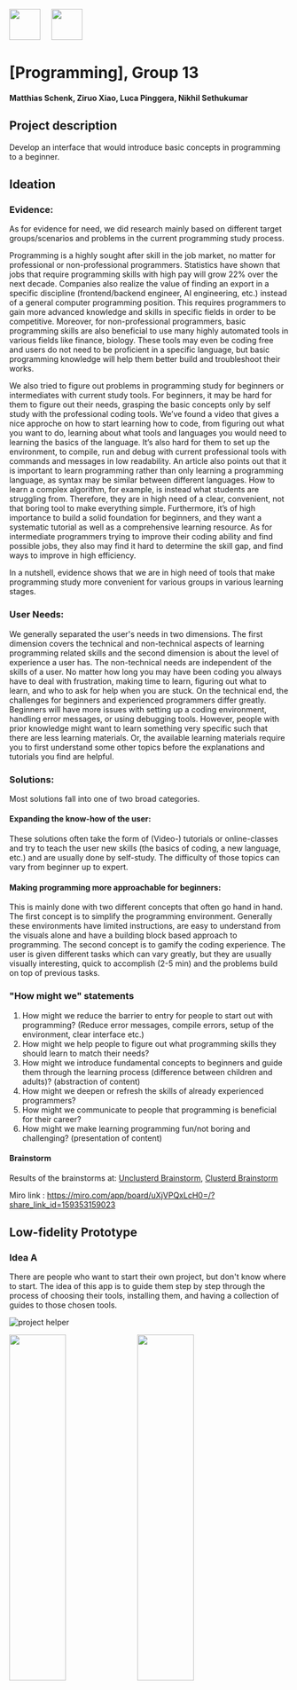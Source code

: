 <p align="left" width="100%">
  <img height="56" src="img/logo-ait.png"> &nbsp; &nbsp;
  <img height="56" src="img/eth-sip-3l.png">     
</p>

# [Programming], Group 13
#### Matthias Schenk, Ziruo Xiao, Luca Pinggera, Nikhil Sethukumar

## Project description

Develop an interface that would introduce basic concepts in programming to a beginner.

## Ideation

### Evidence:
As for evidence for need, we did research mainly based on different target groups/scenarios and problems in the current programming study process.

Programming is a highly sought after skill in the job market, no matter for professional or non-professional programmers. Statistics have shown that jobs that require programming skills with high pay will grow 22% over the next decade. Companies also realize the value of finding an export in a specific discipline (frontend/backend engineer, AI engineering, etc.) instead of a general computer programming position. This requires programmers to gain more advanced knowledge and skills in specific fields in order to be competitive. Moreover, for non-professional programmers, basic programming skills are also beneficial to use many highly automated tools in various fields like finance, biology. These tools may even be coding free and users do not need to be proficient in a specific language, but basic programming knowledge will help them better build and troubleshoot their works.

We also tried to figure out problems in programming study for beginners or intermediates with current study tools. For beginners, it may be hard for them to figure out their needs, grasping the basic concepts only by self study with the professional coding tools. We’ve found a video that gives a nice approche on how to start learning how to code, from figuring out what you want to do, learning about what tools and languages you would need to learning the basics of the language. It’s also hard for them to set up the environment, to compile, run and debug with current professional tools with commands and messages in low readability. An article also points out that it is important to learn programming rather than only learning a programming language, as syntax may be similar between different languages. How to learn a complex algorithm, for example, is instead what students are struggling from. Therefore, they are in high need of a clear, convenient, not that boring tool to make everything simple. Furthermore, it’s of high importance to build a solid foundation for beginners, and they want a systematic tutorial as well as a comprehensive learning resource. As for intermediate programmers trying to improve their coding ability and find possible jobs, they also may find it hard to determine the skill gap, and find ways to improve in high efficiency.

In a nutshell, evidence shows that we are in high need of tools that make programming study more convenient for various groups in various learning stages.

### User Needs:
We generally separated the user's needs in two dimensions. The first dimension covers the technical and non-technical aspects of learning programming related skills and the second dimension is about the level of experience a user has. The non-technical needs are independent of the skills of a user. No matter how long you may have been coding you always have to deal with frustration, making time to learn, figuring out what to learn, and who to ask for help when you are stuck. On the technical end, the challenges for beginners and experienced programmers differ greatly. Beginners will have more issues with setting up a coding environment, handling error messages, or using debugging tools. However, people with prior knowledge might want to learn something very specific such that there are less learning materials. Or, the available learning materials require you to first understand some other topics before the explanations and tutorials you find are helpful.

### Solutions:
Most solutions fall into one of two broad categories.
 
#### Expanding the know-how of the user:
These solutions often take the form of (Video-) tutorials or online-classes and try to teach the user new skills (the basics of coding, a new language, etc.) and are usually done by self-study. The difficulty of those topics can vary from beginner up to expert. 

#### Making programming more approachable for beginners:
This is mainly done with two different concepts that often go hand in hand.
The first concept is to simplify the programming environment. Generally these environments have limited instructions, are easy to understand from the visuals alone and have a building block based approach to programming. 
The second concept is to gamify the coding experience. The user is given different tasks which can vary greatly, but they are usually visually interesting, quick to accomplish (2-5 min) and the problems build on top of previous tasks. 



### "How might we" statements
    
1. How might we reduce the barrier to entry for people to start out with programming? (Reduce error messages, compile errors, setup of the environment, clear interface etc.)
2. How might we help people to figure out what programming skills they should learn to match their needs?
3. How might we introduce fundamental concepts to beginners and guide them through the learning process (difference between children and adults)? (abstraction of content)
4. How might we deepen or refresh the skills of already experienced programmers?
5. How might we communicate to people that programming is beneficial for their career?
6. How might we make learning programming fun/not boring and challenging? (presentation of content)


#### Brainstorm

Results of the brainstorms at: [Unclusterd Brainstorm](img/Brainstrom%20unclusterd.pdf), [Clusterd Brainstorm](img/Brainstorm.pdf) 
 
Miro link : https://miro.com/app/board/uXjVPQxLcH0=/?share_link_id=159353159023
    
<!-- ## Evaluation

    TODO -->

## Low-fidelity Prototype

### Idea A
There are people who want to start their own project, but don't know where to start. The idea of this app is to guide them step by step through the process of choosing their tools, installing them, and having a collection of guides to those chosen tools.

![project helper](/img/Storyboard_project_helper.jpeg?raw=true )

<img src="/img/paper_prot1.jpeg" width=45% height=40%> <img src="/img/paper_prot2.jpeg" width=45% height=40%> <img src="/img/paper_prot3.jpeg" width=45% height=40%>  <img src="/img/paper_prot4.jpeg" width=45% height=40%> 



### Idea B
The idea is to make a puzzle game, where the user needs to code with command-blocks in order to solve the puzzle. The user gets a higher score if their solution is more "efficient".

![block game](/img/Storyboard_block_game.jpeg?raw=true )


### Idea C
People may want to learn how the program is implemented in a specific language apart from the coding-free blocks OR they want to learn a new language's syntax with knowledge of another. The idea is to have tools to translate between different languages & blocks and to provide tasks in different languages with blanks to fill in. Hints with related knowledge would be provided.

![language_tool](/Deliverables/Low-fi%20prototype/IdeaC/Storyboard.jpg?raw=true ) 
    
### Idea D

The user is a beginner to coding and want to learn about coding methodologies. They are given the building blocks and minimal advice, and are motivated to program a game and in the process familiarize themselves with concepts like control and loop statements, arrays and classes etc. 

![game making](/img/Storyboard_game_making.jpg?raw=true )

The interface for making the game would look like

![game making_interface](/Deliverables/Low-fi%20prototype/IdeaD/Paper/Interface_1.jpg?raw=true )

and the game once completed will look like

![game making_demo](/Deliverables/Low-fi%20prototype/IdeaD/Paper/game_making_demo_GIF.gif?raw=true )

## Mid-fidelity Prototype

### Prototype A

The low-fi prototype Idea D was taken further and developed into an interactable prototype. This was done in Powerpoint as it was easier to implement the idea here. First the user is led to a welcome screen which leads to an interface with the variables and functions on the left and the program logic on the right. Clicking on any of the blocks expands them to show the constituents which the user can implement. Once ready, or if the user wants to see the result of the code they have implemented so far, they can click on the "Simulate" button. We wanted to implement drag and drop functionality for the buttons too, but that does not seem possible in Powerpoint.

![midfi_ptA_1](/img/Midfi_ptA_screenshot1.png)

![midfi_ptA_2](/img/Midfi_ptA_screenshot2.png)

Here is a link to a video illustrating how the prototype works: [Walkthrough video](/Deliverables/Mid-fi%20prototype/Idea%20A/Midfi%20prototype%20A%20walkthrough%20video.mp4)

### Prototype B

The low-fi prototype Idea C was taken further and developed into an interactable prototype. It's a block-code translation programming tool. Users could use the block to build their own program, and here we have the basic program and provide four blocks for user to add to a fix position by click for convenience (which supposed to be dragged). Then user could choose to either translate the block-based program to a certain language (C++ as an example) or try the task in it to learn the syntax. Random section of the code would be left blank for user to fill in as tasks, each with hink on the related knowledge (see by clicking the star next to the blank). The block, translation and task interfaces are connected to each other.

The screenshots on the left demo the two functions with the basic blocks, and on the right is the case with another block added.

![midfi_ptB_1](/img/midfi-ideab.jpg)

## Peer feedback

Testers:

Luca - Group 07

Matthias - Group 01, 04

Nikhil - Group 01

Ziruo - Group 01, 04

### Prototype A

We received mostly positive feedback about the prototype. The testers initially took a while to get hold of the idea behind it. They appreciated the framework and how the prototype looked, and suggested that having an introductory guided tour of what each button is and how it woks would be beneficial to the user, as well as short description of what variables and functions are and how they would work. The TA mentioned an ambiguity between the right and the left panel, about which buttons are "clickable", but this could be easily rectified using a different color theme for each side. Similarly, it was suggested that the dialog boxes for creating new variables and functions looks similar to the code blocks themselves - this could be sorted by using different positions/colors for the former.

In case the user is stuck in the middle, suggestions as to what can be done next can be provided. Also the end block looked empty, like blocks were required to be inserted. Its appearance could be changed as well. We plan to go ahead with this prototype and make the hi-fi prototype incorporating ideas from the other prototype as well.

### Prototype B

The testers got the idea quickly and were mostly content with it. They found the hints a especially usefull feature. The conistant complaint was that they naturaly  first looked at the translated code before starting the task. This they found counterproductive since they already have seen the solution to the task. This could be fixed by either only allowing them to view the translation after the task or by switching the position of the buttons. There was also a slight confusion on which buttons are a part of a code block and which are not. This can be fixed by distinguish the code blocks by making them with rounded corners for example. The TA also mentioned that c++ might not be a good choice for translation. He also felt like the sandbox style left him feeling like he did not know what to do and with a lack of motivation. To fix this the tool might requrie some task that the user is supposed to implenent with the code blocks - this could lead to a natural pairing with Prototype A

### Conclusion Mid-Fi Peer-Feedback

The feedback we received gave us important insight into how the tool guides the user and how design changes make the tool more intuitive to use. 
Concerning how the tool interacts with the user: There should be some introductory tour to familiarize the user with the features of the tool. Upon entering the sandbox mode, the user should be provided with some initial tasks. The tasks will keep the attention and motivation of the user and spark the imagination of what is possible to do. Additionally, there should be some hints if the user is stuck and descriptions of buttons with a short explanation of their function.
Regarding the design and to increase the easiness of use, we should introduce clear visual distinctions between interactable and non-interactable buttons. This can be done on the one hand with placement and on the other hand with color scheming. 


## Hi-fidelity Prototype

### Idea

Our prototype will be a block based coding environment that teaches core programming concepts to beginners by programming/modifying a rudimentary game. The prototype lets users interact with and modify the pipeline of the game which then can be simulated and played by the user.

### Core functionality

The use of the prototype starts with a guided intro that produces a rudimentary game. The intro lets the user see the effects of classes, functions, and variables and provides a foundation on which more functionality can be built on later. At the end of the intro, the game will be simulated to provide a direct visual feedback of the things that were implemented before. 
At the heart of the user interface are the code building blocks and the game pipeline. Each stage of the game pipeline can be inspected and modified by the user. Modifications will be performed by inserting and combining the code building blocks which can be inserted into code fields.
Should the user feel stuck, hints on what to do next and descriptions of the initially provided code blocks can be accessed. Through the code blocks the user can intuitively create pseudo-code that gets translated into real code in the back-end for the simulation of the game.
Because getting started is always a little bit daunting, we will provide the user with some initial task and game feature ideas to spark the imagination of the user.

### Core UI

The UI will be split into two panels. The left panel is for classes, functions, and variables and the right panel will display the game pipeline and later in the process contain an overlaid window where the block based coding will take place. 
The left panel is smaller and will contain a list of the predefined classes, functions, and variables, as well as the newly defined code blocks of the user. The right panel is larger and displays the game pipeline by default. Most of the user actions will take place in the right panel, hence it will take up most of the screen to capture the attention of the user. 
Coding blocks will be color schemed so that the user can easily distinguish between interactable and non-interactabe buttons. E.g. variables are not interactable because they get defined in other code blocks while functions are interactable because they have a body that can be filled with code. 
As soon as a button to modify a function or pipeline-step is clicked it will open a overlaid window over the right panel that will be used to define code. There will be a different visible presentation of the window for creating or modifying a function or class versus programming a game pipeline step. 
The interaction with the code will be through dragging and dropping the available variables and functions from the left panel into the coding window in the right panel. The coding window will have a clear visible distinction where new code blocks can be inserted and where not. 


### A/B Test

The main difference in the A/B test will be the procedure of inserting code blocks into the code. One version allows the drag-and-drop of blocks from the left panel into the window in the right panel and in the other version the user click-selects block locations in the window of the right panel and inserts code blocks by clicking again on a code block in the left panel. 
    
## User study

### Overall goal of the user study

After discussing with the TA we found that our previous A/B Test would only be a minimal change an thus based on some of the feedback we recieved -mainly the ambiguity between left and right side - we decided to test different implementations of the block selection interface. The first implementation will be a singel centerd window, where the code framework will be. Once a location is selected a second window appears to the left side where there are only the blocks that are eligible for that position. The second implementation will be a split screen with code blocks in the left window and the code framework in the right window. 
Our main interest is in testing whether the first implementation is more easy to use and if it has any effect on performance (time to copletion and number of clicks).

### Variables & Hypotheses

**Hypothesis 1:** There will be no effect of the block selection interface on the users perceived ease of use.  
**Hypothesis 2:** There will be no effect of the block selection interface on the task completion time.  
**Hypothesis 3:** There will be no effect of the block selection interface on the number of clicks the user does.  

### Experiment apparatus and task

The participant is seated at a table in front of a laptop. They interact with the program using the keyboard and touchpad for around 15 minutes. During that time the screen will be recorded. The task will be to complete one block of code using each of the interfaces, after which they can see the result in the simulation.

### Protocol

The preliminary study protocol is [here](/Deliverables/Study/User_study_protocol_prelim.pdf).

The study protocol is [here](/Deliverables/Study/User_study_protocol.pdf).

### Statistical Analysis Results

The statistical analysis showed that interface A allowed for both faster completion time (p=0.02) and fewer clicks (p=0.0008) with statistical significance at an alpha level of 0.05. However, the hypothesis 1 could not be rejected. This means that interface A allows for a faster work progress without any noticable loss in ease of use for the user. 

A more detailed study report can be found [here](/Deliverables/Study/User_study_report.pdf).

## Presentation and walkthrough of final prototype

A presentation summing up the interface and study results was done in person on 14 Dec 2022. [Link to pptx file](/Deliverables/Presentation%20final/group13.pptx)

A walkthrough video of the final prototype can be found [here](/Deliverables/Presentation%20final/Crux_v4_walkthrough.mp4).